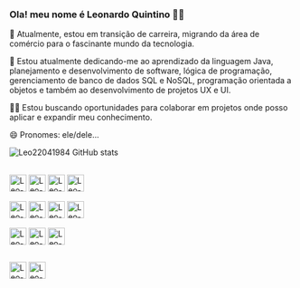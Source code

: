 ### Ola! meu nome é Leonardo Quintino   👋🏿

🔭 Atualmente, estou em transição de carreira, migrando da área de comércio para o fascinante mundo da tecnologia.

🌱 Estou atualmente dedicando-me ao aprendizado da linguagem Java, planejamento e desenvolvimento de software, lógica de programação, gerenciamento de banco de dados SQL e NoSQL, programação orientada a objetos e também ao desenvolvimento de projetos UX e UI.

👨‍💻 Estou buscando oportunidades para colaborar em projetos onde posso aplicar e expandir meu conhecimento.

😄 Pronomes: ele/dele...


![Leo22041984 GitHub stats](https://github-readme-stats.vercel.app/api?username=Leo22041984&show_icons=true&theme=dracula&count_private=true)

 <div style="display: inline_block"><br>
  <div>
  <img align="center" alt="Leo-Java" height="30" src="https://img.shields.io/badge/Java-ED8B00?logo=openjdk&logoColor=white">
  <img align="center" alt="Leo-JavaScript" height="30"  src="https://img.shields.io/badge/Javascript-blue?logo=javascript">
  <img align="center" alt="Leo-HTML5" height="30"  src="https://img.shields.io/badge/HTML-yellow?logo=html5">
  <img align="center" alt="Leo-CSS3" height="30"  src="https://img.shields.io/badge/CSS-green?logo=css3">
  </div>
  <br>
  <div>
  <img align="center" alt="Leo-Apache-Netbeans" height="30"  src="https://img.shields.io/badge/Apache%20Netbeans-266472?logo=apache%20netbeans%20IDE&logoColor=white">
   <img align="center" alt="Leo-VsCode" height="30"  src="https://img.shields.io/badge/VsCode-93ADD5?logo=VsCode">
  <img align="center" alt="Leo-BootStrap" height="30"  src="https://img.shields.io/badge/Bootstrap-35122E?logo=Bootstrap">
  <img align="center" alt="Leo-Node.js" height="30"  src="https://img.shields.io/badge/Node.js-89D5CF?logo=Node.js">
  </div>
  <br>
  <div>
  <img align="center" alt="Leo-SQL" height="30"  src="https://img.shields.io/badge/MySQL-686a6c?logo=mysql&logoColor=white">
  <img align="center" alt="Leo-MongoDB" height="30"  src="https://img.shields.io/badge/MongoDB-4EA94B?logo=mongodb&logoColor=white">
  <img align="center" alt="Leo-Figma" height="30"  src="https://img.shields.io/badge/Figma-orange?logo=figma&logoColor=white">
   </div>
</div>


##

<div> 
  <a href="mailto:leonardoquinsantos@gmail.com"><img alt="Leo-Gmail" height="30" src="https://img.shields.io/badge/Gmail-D14836?logo=gmail&logoColor=white" target="_blank"></a>
  <a href="https://www.linkedin.com/in/leonardo-quintino-backend" target="_blank"><img alt="Leo-Linkedin" height="30" src="https://img.shields.io/badge/-LinkedIn-%230077B5?logo=linkedin&logoColor=white" target="_blank"></a> 
  
</div>
